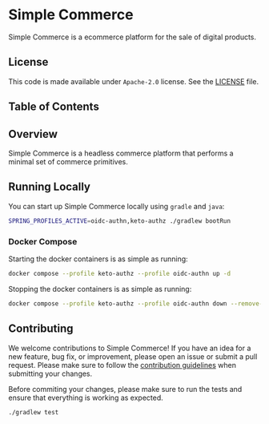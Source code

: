 # Simple Commerce

Simple Commerce is a ecommerce platform for the sale of digital products.

## License

This code is made available under `Apache-2.0` license. See the [LICENSE](./LICENSE) file.

## Table of Contents

## Overview

Simple Commerce is a headless commerce platform that performs a minimal set of commerce primitives.

## Running Locally

You can start up Simple Commerce locally using `gradle` and `java`:

```bash
SPRING_PROFILES_ACTIVE=oidc-authn,keto-authz ./gradlew bootRun
```

### Docker Compose

Starting the docker containers is as simple as running:

```bash
docker compose --profile keto-authz --profile oidc-authn up -d
```

Stopping the docker containers is as simple as running:

```bash
docker compose --profile keto-authz --profile oidc-authn down --remove-orphans 
```

## Contributing

We welcome contributions to Simple Commerce!
If you have an idea for a new feature, bug fix, or improvement, please open an issue or submit a pull request.
Please make sure to follow the [contribution guidelines](./.github/CONTRIBUTING.md) when submitting your changes.

Before commiting your changes, please make sure to run the tests and ensure that everything is working as expected.

```bash
./gradlew test
```
